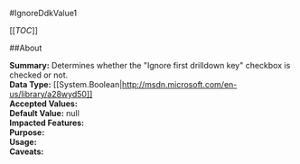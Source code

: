#IgnoreDdkValue1

[[_TOC_]]

##About

**Summary:**  Determines whether the "Ignore first drilldown key" checkbox is checked or not.   
**Data Type:** [[System.Boolean|http://msdn.microsoft.com/en-us/library/a28wyd50]]  
**Accepted Values:**   
**Default Value:** null  
**Impacted Features:**   
**Purpose:**   
**Usage:**   
**Caveats:**   

